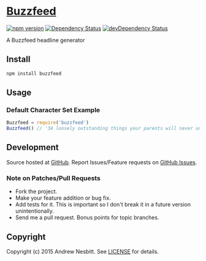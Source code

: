 # [Buzzfeed](http://libraries.io/npm/buzzfeed)
[![npm version](https://badge.fury.io/js/buzzfeed.svg)](http://badge.fury.io/js/buzzfeed)
[![Dependency Status](https://david-dm.org/andrew/buzzfeed.svg?theme=shields.io)](https://david-dm.org/andrew/buzzfeed)
[![devDependency Status](https://david-dm.org/andrew/buzzfeed/dev-status.svg?theme=shields.io)](https://david-dm.org/andrew/buzzfeed#info=devDependencies)

A Buzzfeed headline generator

## Install

```bash
npm install buzzfeed
```

## Usage

### Default Character Set Example

```javascript
Buzzfeed = require('buzzfeed')
Buzzfeed() // '34 loosely outstanding things your parents will never understand happened behind a big red dog that make great song lyrics'
```

## Development

Source hosted at [GitHub](http://github.com/andrew/buzzfeed).
Report Issues/Feature requests on [GitHub Issues](http://github.com/andrew/buzzfeed).

### Note on Patches/Pull Requests

 * Fork the project.
 * Make your feature addition or bug fix.
 * Add tests for it. This is important so I don't break it in a future version unintentionally.
 * Send me a pull request. Bonus points for topic branches.

## Copyright

Copyright (c) 2015 Andrew Nesbitt. See [LICENSE](https://github.com/andrew/buzzfeed/blob/master/LICENSE) for details.
